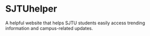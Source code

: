 # SJTUhelper
A helpful website that helps SJTU students easily access trending information and campus-related updates.
